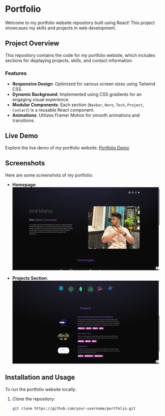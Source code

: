 # Portfolio

Welcome to my portfolio website repository built using React! This project showcases my skills and projects in web development.

## Project Overview

This repository contains the code for my portfolio website, which includes sections for displaying projects, skills, and contact information.

### Features

- **Responsive Design**: Optimized for various screen sizes using Tailwind CSS.
- **Dynamic Background**: Implemented using CSS gradients for an engaging visual experience.
- **Modular Components**: Each section (`Navbar`, `Hero`, `Tech`, `Project`, `Contact`) is a reusable React component.
- **Animations**: Utilizes Framer Motion for smooth animations and transitions.

## Live Demo

Explore the live demo of my portfolio website: [Portfolio Demo](https://eivorr-portfolio.netlify.app/)

## Screenshots

Here are some screenshots of my portfolio:

- **Homepage**:
  ![Homepage](Screenshot1.png)

- **Projects Section**:
  ![Projects Section](Screenshot2.png)

## Installation and Usage

To run the portfolio website locally:

1. Clone the repository:
   ```bash
   git clone https://github.com/your-username/portfolio.git





